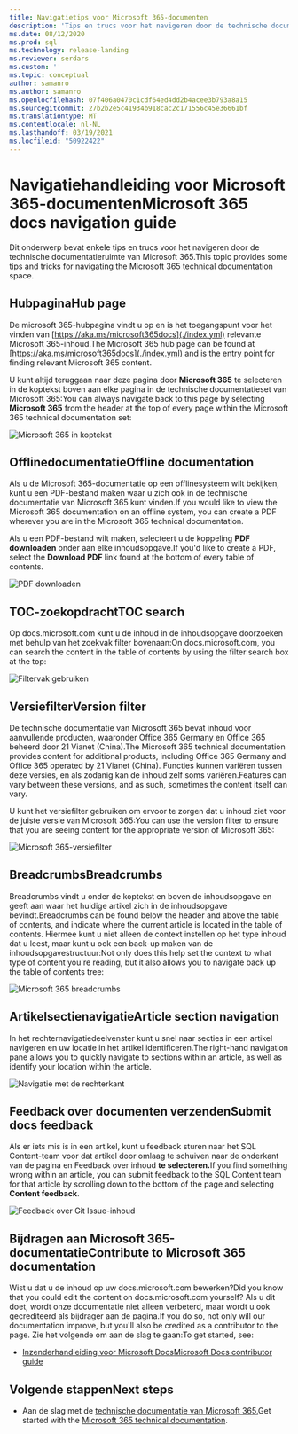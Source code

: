 ```yaml
---
title: Navigatietips voor Microsoft 365-documenten
description: 'Tips en trucs voor het navigeren door de technische documentatie van Microsoft 365: hier wordt uitgelegd hoe u de hubpagina, de inhoudsopgave, de koptekst en hoe u de breadcrumbs gebruikt en hoe u het versiefilter gebruikt.'
ms.date: 08/12/2020
ms.prod: sql
ms.technology: release-landing
ms.reviewer: serdars
ms.custom: ''
ms.topic: conceptual
author: samanro
ms.author: samanro
ms.openlocfilehash: 07f406a0470c1cdf64ed4dd2b4acee3b793a8a15
ms.sourcegitcommit: 27b2b2e5c41934b918cac2c171556c45e36661bf
ms.translationtype: MT
ms.contentlocale: nl-NL
ms.lasthandoff: 03/19/2021
ms.locfileid: "50922422"
---
```

# <a name="microsoft-365-docs-navigation-guide"></a><span data-ttu-id="cc432-103">Navigatiehandleiding voor Microsoft 365-documenten</span><span class="sxs-lookup"><span data-stu-id="cc432-103">Microsoft 365 docs navigation guide</span></span>

<span data-ttu-id="cc432-104">Dit onderwerp bevat enkele tips en trucs voor het navigeren door de technische documentatieruimte van Microsoft 365.</span><span class="sxs-lookup"><span data-stu-id="cc432-104">This topic provides some tips and tricks for navigating the Microsoft 365 technical documentation space.</span></span>  

## <a name="hub-page"></a><span data-ttu-id="cc432-105">Hubpagina</span><span class="sxs-lookup"><span data-stu-id="cc432-105">Hub page</span></span>

<span data-ttu-id="cc432-106">De microsoft 365-hubpagina vindt u op en is het toegangspunt voor het vinden van [https://aka.ms/microsoft365docs](./index.yml) relevante Microsoft 365-inhoud.</span><span class="sxs-lookup"><span data-stu-id="cc432-106">The Microsoft 365 hub page can be found at [https://aka.ms/microsoft365docs](./index.yml) and is the entry point for finding relevant Microsoft 365 content.</span></span>

<span data-ttu-id="cc432-107">U kunt altijd teruggaan naar deze pagina door **Microsoft 365** te selecteren in de koptekst boven aan elke pagina in de technische documentatieset van Microsoft 365:</span><span class="sxs-lookup"><span data-stu-id="cc432-107">You can always navigate back to this page by selecting **Microsoft 365** from the header at the top of every page within the Microsoft 365 technical documentation set:</span></span>

![Microsoft 365 in koptekst](media/m365-header-cursor.png)

## <a name="offline-documentation"></a><span data-ttu-id="cc432-109">Offlinedocumentatie</span><span class="sxs-lookup"><span data-stu-id="cc432-109">Offline documentation</span></span>

<span data-ttu-id="cc432-110">Als u de Microsoft 365-documentatie op een offlinesysteem wilt bekijken, kunt u een PDF-bestand maken waar u zich ook in de technische documentatie van Microsoft 365 kunt vinden.</span><span class="sxs-lookup"><span data-stu-id="cc432-110">If you would like to view the Microsoft 365 documentation on an offline system, you can create a PDF wherever you are in the Microsoft 365 technical documentation.</span></span>

<span data-ttu-id="cc432-111">Als u een PDF-bestand wilt maken, selecteert u de koppeling **PDF downloaden** onder aan elke inhoudsopgave.</span><span class="sxs-lookup"><span data-stu-id="cc432-111">If you'd like to create a PDF, select the **Download PDF** link found at the bottom of every table of contents.</span></span>

![PDF downloaden](media/m365-download-pdf-cursor.png)

## <a name="toc-search"></a><span data-ttu-id="cc432-113">TOC-zoekopdracht</span><span class="sxs-lookup"><span data-stu-id="cc432-113">TOC search</span></span> 
<span data-ttu-id="cc432-114">Op docs.microsoft.com kunt u de inhoud in de inhoudsopgave doorzoeken met behulp van het zoekvak filter bovenaan:</span><span class="sxs-lookup"><span data-stu-id="cc432-114">On docs.microsoft.com, you can search the content in the table of contents by using the filter search box at the top:</span></span>

![Filtervak gebruiken](media/m365-filter-by-title.png)

## <a name="version-filter"></a><span data-ttu-id="cc432-116">Versiefilter</span><span class="sxs-lookup"><span data-stu-id="cc432-116">Version filter</span></span>
<span data-ttu-id="cc432-117">De technische documentatie van Microsoft 365 bevat inhoud voor aanvullende producten, waaronder Office 365 Germany en Office 365 beheerd door 21 Vianet (China).</span><span class="sxs-lookup"><span data-stu-id="cc432-117">The Microsoft 365 technical documentation provides content for additional products, including Office 365 Germany and Office 365 operated by 21 Vianet (China).</span></span> <span data-ttu-id="cc432-118">Functies kunnen variëren tussen deze versies, en als zodanig kan de inhoud zelf soms variëren.</span><span class="sxs-lookup"><span data-stu-id="cc432-118">Features can vary between these versions, and as such, sometimes the content itself can vary.</span></span>

<span data-ttu-id="cc432-119">U kunt het versiefilter gebruiken om ervoor te zorgen dat u inhoud ziet voor de juiste versie van Microsoft 365:</span><span class="sxs-lookup"><span data-stu-id="cc432-119">You can use the version filter to ensure that you are seeing content for the appropriate version of Microsoft 365:</span></span>

![Microsoft 365-versiefilter](media/m365-version-filter.png)

## <a name="breadcrumbs"></a><span data-ttu-id="cc432-121">Breadcrumbs</span><span class="sxs-lookup"><span data-stu-id="cc432-121">Breadcrumbs</span></span>

<span data-ttu-id="cc432-122">Breadcrumbs vindt u onder de koptekst en boven de inhoudsopgave en geeft aan waar het huidige artikel zich in de inhoudsopgave bevindt.</span><span class="sxs-lookup"><span data-stu-id="cc432-122">Breadcrumbs can be found below the header and above the table of contents, and indicate where the current article is located in the table of contents.</span></span>  <span data-ttu-id="cc432-123">Hiermee kunt u niet alleen de context instellen op het type inhoud dat u leest, maar kunt u ook een back-up maken van de inhoudsopgavestructuur:</span><span class="sxs-lookup"><span data-stu-id="cc432-123">Not only does this help set the context to what type of content you're reading, but it also allows you to navigate back up the table of contents tree:</span></span>

![Microsoft 365 breadcrumbs](media/m365-breadcrumb.png)

## <a name="article-section-navigation"></a><span data-ttu-id="cc432-125">Artikelsectienavigatie</span><span class="sxs-lookup"><span data-stu-id="cc432-125">Article section navigation</span></span>

<span data-ttu-id="cc432-126">In het rechternavigatiedeelvenster kunt u snel naar secties in een artikel navigeren en uw locatie in het artikel identificeren.</span><span class="sxs-lookup"><span data-stu-id="cc432-126">The right-hand navigation pane allows you to quickly navigate to sections within an article, as well as identify your location within the article.</span></span>  

![Navigatie met de rechterkant](media/m365-article-sections.png)

## <a name="submit-docs-feedback"></a><span data-ttu-id="cc432-128">Feedback over documenten verzenden</span><span class="sxs-lookup"><span data-stu-id="cc432-128">Submit docs feedback</span></span>

<span data-ttu-id="cc432-129">Als er iets mis is in een artikel, kunt u feedback sturen naar het SQL Content-team voor dat artikel door omlaag te schuiven naar de onderkant van de pagina en Feedback over inhoud **te selecteren.**</span><span class="sxs-lookup"><span data-stu-id="cc432-129">If you find something wrong within an article, you can submit feedback to the SQL Content team for that article by scrolling down to the bottom of the page and selecting **Content feedback**.</span></span>

![Feedback over Git Issue-inhoud](media/m365-article-feedback.png)

## <a name="contribute-to-microsoft-365-documentation"></a><span data-ttu-id="cc432-131">Bijdragen aan Microsoft 365-documentatie</span><span class="sxs-lookup"><span data-stu-id="cc432-131">Contribute to Microsoft 365 documentation</span></span>

<span data-ttu-id="cc432-132">Wist u dat u de inhoud op uw docs.microsoft.com bewerken?</span><span class="sxs-lookup"><span data-stu-id="cc432-132">Did you know that you could edit the content on docs.microsoft.com yourself?</span></span> <span data-ttu-id="cc432-133">Als u dit doet, wordt onze documentatie niet alleen verbeterd, maar wordt u ook gecrediteerd als bijdrager aan de pagina.</span><span class="sxs-lookup"><span data-stu-id="cc432-133">If you do so, not only will our documentation improve, but you'll also be credited as a contributor to the page.</span></span> <span data-ttu-id="cc432-134">Zie het volgende om aan de slag te gaan:</span><span class="sxs-lookup"><span data-stu-id="cc432-134">To get started, see:</span></span>

- [<span data-ttu-id="cc432-135">Inzenderhandleiding voor Microsoft Docs</span><span class="sxs-lookup"><span data-stu-id="cc432-135">Microsoft Docs contributor guide</span></span>](/contribute/)

## <a name="next-steps"></a><span data-ttu-id="cc432-136">Volgende stappen</span><span class="sxs-lookup"><span data-stu-id="cc432-136">Next steps</span></span>

- <span data-ttu-id="cc432-137">Aan de slag met de [technische documentatie van Microsoft 365.](index.yml)</span><span class="sxs-lookup"><span data-stu-id="cc432-137">Get started with the [Microsoft 365 technical documentation](index.yml).</span></span>